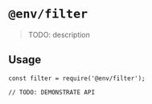 # `@env/filter`

> TODO: description

## Usage

```
const filter = require('@env/filter');

// TODO: DEMONSTRATE API
```
